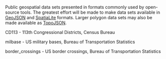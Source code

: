 Public geospatial data sets presented in formats commonly used by open-source tools. The greatest effort will be made to make data sets available in [GeoJSON](http://geojson.org) and [SpatiaLite](http://www.gaia-gis.it/gaia-sins/) formats. Larger polygon data sets may also be made available as [TopoJSON](https://github.com/mbostock/topojson/wiki).

CD113 - 113th Congressional Districts, Census Bureau

milbase - US military bases, Bureau of Transportation Statistics

border_crossings - US border crossings, Bureau of Transportation Statistics
